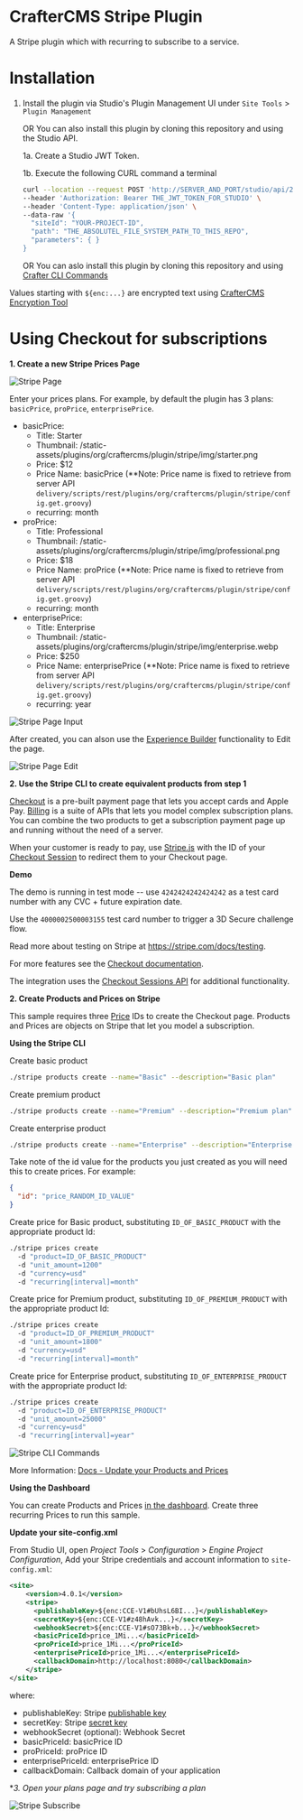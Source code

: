 # CrafterCMS Stripe Plugin

A Stripe plugin which with recurring to subscribe to a service.

# Installation

1. Install the plugin via Studio's Plugin Management UI under `Site Tools` > `Plugin Management`

   OR You can also install this plugin by cloning this repository and using the Studio API.

    1a. Create a Studio JWT Token.

    1b. Execute the following CURL command a terminal

    ```bash
    curl --location --request POST 'http://SERVER_AND_PORT/studio/api/2/marketplace/copy' \
    --header 'Authorization: Bearer THE_JWT_TOKEN_FOR_STUDIO' \
    --header 'Content-Type: application/json' \
    --data-raw '{
      "siteId": "YOUR-PROJECT-ID",
      "path": "THE_ABSOLUTEL_FILE_SYSTEM_PATH_TO_THIS_REPO",
      "parameters": { }
    }
    ```

    OR You can aslo install this plugin by cloning this repository and using [Crafter CLI Commands](https://docs.craftercms.org/en/4.0/new-ia/reference/devcontentops-toolkit/copy-plugin.html)

Values starting with `${enc:...}` are encrypted text using [CrafterCMS Encryption Tool](https://docs.craftercms.org/en/4.0/system-administrators/activities/authoring/main-menu-encryption-tool.html#encryption-tool)

# Using Checkout for subscriptions

**1. Create a new Stripe Prices Page**

![Stripe Page](/stripe_prices_page.png)

Enter your prices plans. For example, by default the plugin has 3 plans: `basicPrice`, `proPrice`, `enterprisePrice`.

* basicPrice:
    * Title: Starter
    * Thumbnail: /static-assets/plugins/org/craftercms/plugin/stripe/img/starter.png
    * Price: $12
    * Price Name: basicPrice (**Note: Price name is fixed to retrieve from server API `delivery/scripts/rest/plugins/org/craftercms/plugin/stripe/config.get.groovy`)
    * recurring: month
* proPrice:
    * Title: Professional
    * Thumbnail: /static-assets/plugins/org/craftercms/plugin/stripe/img/professional.png
    * Price: $18
    * Price Name: proPrice (**Note: Price name is fixed to retrieve from server API `delivery/scripts/rest/plugins/org/craftercms/plugin/stripe/config.get.groovy`)
    * recurring: month
* enterprisePrice:
    * Title: Enterprise
    * Thumbnail: /static-assets/plugins/org/craftercms/plugin/stripe/img/enterprise.webp
    * Price: $250
    * Price Name: enterprisePrice (**Note: Price name is fixed to retrieve from server API `delivery/scripts/rest/plugins/org/craftercms/plugin/stripe/config.get.groovy`)
    * recurring: year

![Stripe Page Input](/stripe_prices_page_input.png)

After created, you can alson use the [Experience Builder](https://docs.craftercms.org/en/4.0/developers/experience-builder.html) functionality to Edit the page.

![Stripe Page Edit](/stripe_prices_page_edit.png)

**2. Use the Stripe CLI to create equivalent products from step 1**

[Checkout](https://stripe.com/docs/payments/checkout) is a pre-built payment page that lets you accept cards and Apple Pay. [Billing](https://stripe.com/docs/billing) is a suite of APIs that lets you model complex subscription plans. You can combine the two products to get a subscription payment page up and running without the need of a server.

When your customer is ready to pay, use [Stripe.js](https://stripe.com/docs/js) with the ID of your [Checkout Session](https://stripe.com/docs/api/checkout/sessions/object) to redirect them to your Checkout page.

**Demo**

The demo is running in test mode -- use `4242424242424242` as a test card number with any CVC + future expiration date.

Use the `4000002500003155` test card number to trigger a 3D Secure challenge flow.

Read more about testing on Stripe at https://stripe.com/docs/testing.

For more features see the [Checkout documentation](https://stripe.com/docs/payments/checkout/subscriptions).

The integration uses the [Checkout Sessions API](https://stripe.com/docs/api/checkout/sessions) for additional functionality.

**2. Create Products and Prices on Stripe**

This sample requires three [Price](https://stripe.com/docs/api/prices/object) IDs to create the Checkout page. Products and Prices are objects on Stripe that let you model a subscription.

**Using the Stripe CLI**

Create basic product
```sh
./stripe products create --name="Basic" --description="Basic plan"
```

Create premium product
```sh
./stripe products create --name="Premium" --description="Premium plan"
```

Create enterprise product
```sh
./stripe products create --name="Enterprise" --description="Enterprise plan"
```

Take note of the id value for the products you just created as you will need this to create prices. For example:
```json
{
  "id": "price_RANDOM_ID_VALUE"
}
```

Create price for Basic product, substituting `ID_OF_BASIC_PRODUCT` with the appropriate product Id:
```sh
./stripe prices create
  -d "product=ID_OF_BASIC_PRODUCT"
  -d "unit_amount=1200"
  -d "currency=usd"
  -d "recurring[interval]=month"
```

Create price for Premium product, substituting `ID_OF_PREMIUM_PRODUCT` with the appropriate product Id:
```sh
./stripe prices create
  -d "product=ID_OF_PREMIUM_PRODUCT"
  -d "unit_amount=1800"
  -d "currency=usd"
  -d "recurring[interval]=month"
```

Create price for Enterprise product, substituting `ID_OF_ENTERPRISE_PRODUCT` with the appropriate product Id:
```sh
./stripe prices create
  -d "product=ID_OF_ENTERPRISE_PRODUCT"
  -d "unit_amount=25000"
  -d "currency=usd"
  -d "recurring[interval]=year"
```

![Stripe CLI Commands](/stripe_cli_sample_commands.png)

  More Information: [Docs - Update your Products and Prices](https://stripe.com/docs/tax/checkout#product-and-price-setup)
</details>

**Using the Dashboard**

You can create Products and Prices [in the dashboard](https://dashboard.stripe.com/products). Create three recurring Prices to run this sample.

**Update your site-config.xml**

From Studio UI, open *Project Tools* > *Configuration* > *Engine Project Configuration*, Add your Stripe credentials and account information to `site-config.xml`:

```xml
<site>
    <version>4.0.1</version>
    <stripe>
      <publishableKey>${enc:CCE-V1#bUhsL6BI...}</publishableKey>
      <secretKey>${enc:CCE-V1#z48hAvk...}</secretKey>
      <webhookSecret>${enc:CCE-V1#sO73Bk+b...}</webhookSecret>
      <basicPriceId>price_1Mi...</basicPriceId>
      <proPriceId>price_1Mi...</proPriceId>
      <enterprisePriceId>price_1Mi...</enterprisePriceId>
      <callbackDomain>http://localhost:8080</callbackDomain>
    </stripe>
</site>
```

where:

* publishableKey: Stripe [publishable key](https://stripe.com/docs/keys#obtain-api-keys)
* secretKey: Stripe [secret key](https://stripe.com/docs/keys#obtain-api-keys)
* webhookSecret (optional): Webhook Secret
* basicPriceId: basicPrice ID
* proPriceId: proPrice ID
* enterprisePriceId: enterprisePrice ID
* callbackDomain: Callback domain of your application

**3. Open your plans page and try subscribing a plan*

![Stripe Subscribe](/stripe_subscribe.png)



